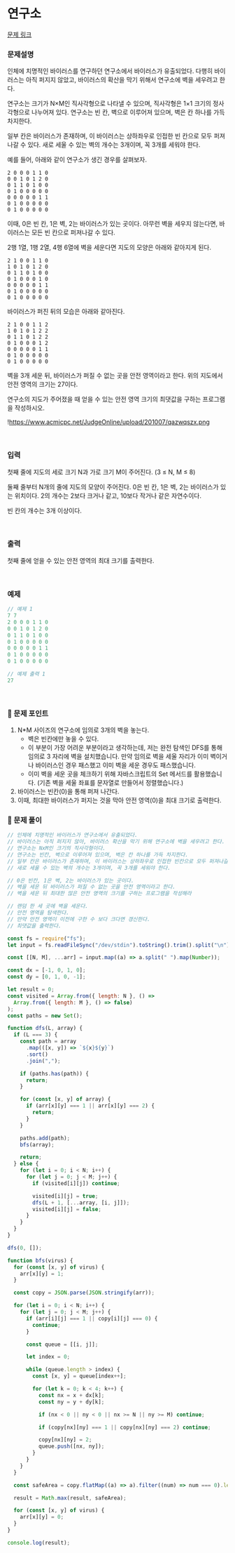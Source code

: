 # 연구소

[문제 링크](https://www.acmicpc.net/problem/14502)

### 문제설명

인체에 치명적인 바이러스를 연구하던 연구소에서 바이러스가 유출되었다. 다행히 바이러스는 아직 퍼지지 않았고, 바이러스의 확산을 막기 위해서 연구소에 벽을 세우려고 한다.

연구소는 크기가 N×M인 직사각형으로 나타낼 수 있으며, 직사각형은 1×1 크기의 정사각형으로 나누어져 있다. 연구소는 빈 칸, 벽으로 이루어져 있으며, 벽은 칸 하나를 가득 차지한다.

일부 칸은 바이러스가 존재하며, 이 바이러스는 상하좌우로 인접한 빈 칸으로 모두 퍼져나갈 수 있다. 새로 세울 수 있는 벽의 개수는 3개이며, 꼭 3개를 세워야 한다.

예를 들어, 아래와 같이 연구소가 생긴 경우를 살펴보자.

```
2 0 0 0 1 1 0
0 0 1 0 1 2 0
0 1 1 0 1 0 0
0 1 0 0 0 0 0
0 0 0 0 0 1 1
0 1 0 0 0 0 0
0 1 0 0 0 0 0
```

이때, 0은 빈 칸, 1은 벽, 2는 바이러스가 있는 곳이다. 아무런 벽을 세우지 않는다면, 바이러스는 모든 빈 칸으로 퍼져나갈 수 있다.

2행 1열, 1행 2열, 4행 6열에 벽을 세운다면 지도의 모양은 아래와 같아지게 된다.

```
2 1 0 0 1 1 0
1 0 1 0 1 2 0
0 1 1 0 1 0 0
0 1 0 0 0 1 0
0 0 0 0 0 1 1
0 1 0 0 0 0 0
0 1 0 0 0 0 0
```

바이러스가 퍼진 뒤의 모습은 아래와 같아진다.

```
2 1 0 0 1 1 2
1 0 1 0 1 2 2
0 1 1 0 1 2 2
0 1 0 0 0 1 2
0 0 0 0 0 1 1
0 1 0 0 0 0 0
0 1 0 0 0 0 0
```

벽을 3개 세운 뒤, 바이러스가 퍼질 수 없는 곳을 안전 영역이라고 한다. 위의 지도에서 안전 영역의 크기는 27이다.

연구소의 지도가 주어졌을 때 얻을 수 있는 안전 영역 크기의 최댓값을 구하는 프로그램을 작성하시오.

!https://www.acmicpc.net/JudgeOnline/upload/201007/qazwqszx.png

<br/>

### 입력

첫째 줄에 지도의 세로 크기 N과 가로 크기 M이 주어진다. (3 ≤ N, M ≤ 8)

둘째 줄부터 N개의 줄에 지도의 모양이 주어진다. 0은 빈 칸, 1은 벽, 2는 바이러스가 있는 위치이다. 2의 개수는 2보다 크거나 같고, 10보다 작거나 같은 자연수이다.

빈 칸의 개수는 3개 이상이다.

<br/>

### 출력

첫째 줄에 얻을 수 있는 안전 영역의 최대 크기를 출력한다.

<br/>

### 예제

```jsx
// 예제 1
7 7
2 0 0 0 1 1 0
0 0 1 0 1 2 0
0 1 1 0 1 0 0
0 1 0 0 0 0 0
0 0 0 0 0 1 1
0 1 0 0 0 0 0
0 1 0 0 0 0 0

// 예제 출력 1
27
```

<br/>

### 📕 문제 포인트

1. N\*M 사이즈의 연구소에 임의로 3개의 벽을 놓는다.
   - 벽은 빈칸에만 놓을 수 있다.
   - 이 부분이 가장 어려운 부분이라고 생각하는데, 저는 완전 탐색인 DFS를 통해 임의로 3 자리에 벽을 설치했습니다. 만약 임의로 벽을 세울 자리가 이미 벽이거나 바이러스인 경우 패스했고 이미 벽을 세운 경우도 패스했습니다.
   - 이미 벽을 세운 곳을 체크하기 위해 자바스크립트의 Set 메서드를 활용했습니다. (기존 벽을 세울 좌표를 문자열로 만들어서 정렬했습니다.)
2. 바이러스는 빈칸(0)을 통해 퍼져 나간다.
3. 이때, 최대한 바이러스가 퍼지는 것을 막아 안전 영역(0)을 최대 크기로 출력한다.

### 📝 문제 풀이

```js
// 인체에 치명적인 바이러스가 연구소에서 유출되었다.
// 바이러스는 아직 퍼지지 않아, 바이러스 확산을 막기 위해 연구소에 벽을 세우려고 한다.
// 연구소는 NxM인 크기의 직사각형이다.
// 연구소는 빈칸, 벽으로 이루어져 있으며, 벽은 칸 하나를 가득 차지한다.
// 일부 칸은 바이러스가 존재하며, 이 바이러스는 상하좌우로 인접한 빈칸으로 모두 퍼져나갈 수 있다.
// 새로 세울 수 있는 벽의 개수는 3개이며, 꼭 3개를 세워야 한다.

// 0은 빈칸, 1은 벽, 2는 바이러스가 있는 곳이다.
// 벽을 세운 뒤 바이러스가 퍼질 수 없는 곳을 안전 영역이라고 한다.
// 벽을 세운 뒤 최대한 많은 안전 영역의 크기를 구하는 프로그램을 작성해라

// 랜덤 한 세 곳에 벽을 세운다.
// 안전 영역을 탐색한다.
// 만약 안전 영역이 이전에 구한 수 보다 크다면 갱신한다.
// 최댓값을 출력한다.

const fs = require("fs");
let input = fs.readFileSync("/dev/stdin").toString().trim().split("\n");

const [[N, M], ...arr] = input.map((a) => a.split(" ").map(Number));

const dx = [-1, 0, 1, 0];
const dy = [0, 1, 0, -1];

let result = 0;
const visited = Array.from({ length: N }, () =>
  Array.from({ length: M }, () => false)
);
const paths = new Set();

function dfs(L, array) {
  if (L === 3) {
    const path = array
      .map(([x, y]) => `${x}${y}`)
      .sort()
      .join(",");

    if (paths.has(path)) {
      return;
    }

    for (const [x, y] of array) {
      if (arr[x][y] === 1 || arr[x][y] === 2) {
        return;
      }
    }

    paths.add(path);
    bfs(array);

    return;
  } else {
    for (let i = 0; i < N; i++) {
      for (let j = 0; j < M; j++) {
        if (visited[i][j]) continue;

        visited[i][j] = true;
        dfs(L + 1, [...array, [i, j]]);
        visited[i][j] = false;
      }
    }
  }
}

dfs(0, []);

function bfs(virus) {
  for (const [x, y] of virus) {
    arr[x][y] = 1;
  }

  const copy = JSON.parse(JSON.stringify(arr));

  for (let i = 0; i < N; i++) {
    for (let j = 0; j < M; j++) {
      if (arr[i][j] === 1 || copy[i][j] === 0) {
        continue;
      }

      const queue = [[i, j]];

      let index = 0;

      while (queue.length > index) {
        const [x, y] = queue[index++];

        for (let k = 0; k < 4; k++) {
          const nx = x + dx[k];
          const ny = y + dy[k];

          if (nx < 0 || ny < 0 || nx >= N || ny >= M) continue;

          if (copy[nx][ny] === 1 || copy[nx][ny] === 2) continue;

          copy[nx][ny] = 2;
          queue.push([nx, ny]);
        }
      }
    }
  }

  const safeArea = copy.flatMap((a) => a).filter((num) => num === 0).length;

  result = Math.max(result, safeArea);

  for (const [x, y] of virus) {
    arr[x][y] = 0;
  }
}

console.log(result);
```
